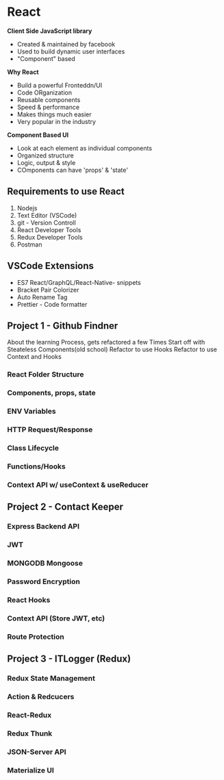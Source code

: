 # React

**Client Side JavaScript library**
 
* Created & maintained by facebook
* Used to build dynamic user interfaces
* "Component" based


**Why React**

* Build a powerful Fronteddn/UI
* Code ORganization
* Reusable components
* Speed & performance
* Makes things much easier
* Very popular in the industry


**Component Based UI**

* Look at each element as individual components
* Organized structure
* Logic, output & style
* COmponents can have 'props' & 'state'



## Requirements to use React
1. Nodejs
1. Text Editor (VSCode)
1. git - Version Controll
1. React Developer Tools
1. Redux Developer Tools
1. Postman

## VSCode Extensions
* ES7 React/GraphQL/React-Native-  snippets
* Bracket Pair Colorizer
* Auto Rename Tag
* Prettier - Code formatter


## Project 1 - Github Findner
About the learning Process, gets refactored a few Times
Start off with Steateless Components(old school)
Refactor to use Hooks
Refactor to use Context and Hooks


### React Folder Structure

### Components, props, state

### ENV Variables

### HTTP Request/Response

### Class Lifecycle

### Functions/Hooks

### Context API w/ useContext & useReducer



## Project 2 - Contact Keeper

### Express Backend API

### JWT

### MONGODB Mongoose

### Password Encryption

### React Hooks

### Context API (Store JWT, etc)

### Route Protection




## Project 3 - ITLogger (Redux)

### Redux State Management

### Action & Redcucers

### React-Redux

### Redux Thunk

### JSON-Server API

### Materialize UI

